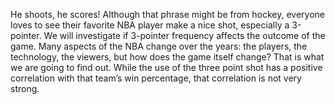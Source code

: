 He shoots, he scores! Although that phrase might be from hockey, everyone loves to see their favorite NBA player make a nice shot, especially a 3-pointer. We will investigate if 3-pointer frequency affects the outcome of the game. Many aspects of the NBA change over the years: the players, the technology, the viewers, but how does the game itself change? That is what we are going to find out. While the use of the three point shot has a positive correlation with that team’s win percentage, that correlation is not very strong.

